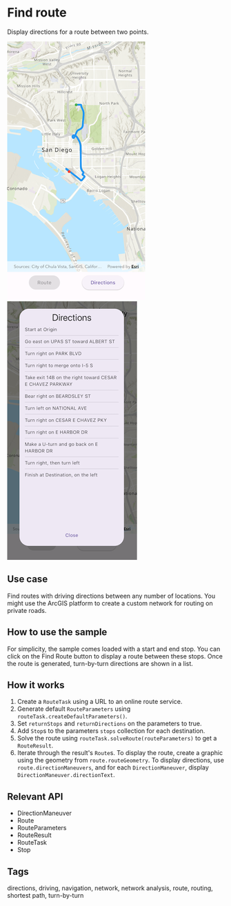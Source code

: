 # Find route

Display directions for a route between two points.

![Image of find route](find_route.png)
![Image of directions](find_route_directions.png)

## Use case

Find routes with driving directions between any number of locations. You might use the ArcGIS platform to create a custom network for routing on private roads.

## How to use the sample

For simplicity, the sample comes loaded with a start and end stop. You can click on the Find Route button to display a route between these stops. Once the route is generated, turn-by-turn directions are shown in a list.

## How it works

1. Create a `RouteTask` using a URL to an online route service.
2. Generate default `RouteParameters` using `routeTask.createDefaultParameters()`.
3. Set `returnStops` and `returnDirections` on the parameters to true.
4. Add `Stop`s to the parameters `stops` collection for each destination.
5. Solve the route using `routeTask.solveRoute(routeParameters)` to get a `RouteResult`.
6. Iterate through the result's `Route`s. To display the route, create a graphic using the geometry from `route.routeGeometry`. To display directions, use `route.directionManeuvers`, and for each `DirectionManeuver`, display `DirectionManeuver.directionText`.

## Relevant API

* DirectionManeuver
* Route
* RouteParameters
* RouteResult
* RouteTask
* Stop

## Tags

directions, driving, navigation, network, network analysis, route, routing, shortest path, turn-by-turn
